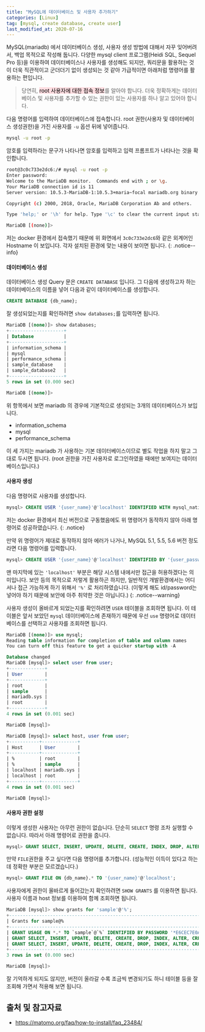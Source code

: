 ```yaml
---
title: "MySQL에 데이터베이스 및 사용자 추가하기"
categories: [Linux]
tag: [mysql, create database, create user]
last_modified_at: 2020-07-16
---
```

MySQL(mariadb) 에서 데이터베이스 생성, 사용자 생성 방법에 대해서 자꾸 잊어버려서, 백업 목적으로 작성해 둡니다. 다양한 mysql client 프로그램(Heidi SQL, Sequel Pro 등)을 이용하여 데이터베이스나 사용자를 생성해도 되지만, 쿼리문을 활용하는 것이 더욱 직관적이고 군더더기 없이 생성되는 것 같아 가급적이면 아래처럼 명령어를 활용하는 편입니다. 

> 당연히, <mark style='background-color: #ffdce0'>root 사용자에 대한 접속 정보</mark>를 알아야 합니다. 더욱 정확하게는 데이터베이스 및 사용자를 추가할 수 있는 권한이 있는 사용자를 하나 알고 있어야 합니다. 

다음 명령어를 입력하여 데이터베이스에 접속합니다. root 권한(사용자 및 데이터베이스 생성권한)을 가진 사용자를 `-u` 옵션 뒤에 넣어줍니다.

```bash
mysql -u root -p
```

암호를 입력하라는 문구가 나타나면 암호를 입력하고 입력 프롬프트가 나타나는 것을 확인합니다.

```sh
root@3c0c733e2dc6:/# mysql -u root -p
Enter password:
Welcome to the MariaDB monitor.  Commands end with ; or \g.
Your MariaDB connection id is 11
Server version: 10.5.3-MariaDB-1:10.5.3+maria~focal mariadb.org binary distribution

Copyright (c) 2000, 2018, Oracle, MariaDB Corporation Ab and others.

Type 'help;' or '\h' for help. Type '\c' to clear the current input statement.

MariaDB [(none)]>
```

저는 docker 환경에서 접속했기 때문에 위 화면에서 `3c0c733e2dc6`와 같은 외계어인 Hostname 이 보입니다. 각자 설치된 환경에 맞는 내용이 보이면 됩니다.
{: .notice--info}



#### 데이터베이스 생성

데이터베이스 생성 Query 문은 `CREATE DATABASE` 입니다. 그 다음에 생성하고자 하는 데이터베이스의 이름을 넣어 다음과 같이 데이터베이스를 생성합니다. 

```sql
CREATE DATABASE {db_name};
```

잘 생성되었는지를 확인하려면 `show databases;`를 입력하면 됩니다.

```sql
MariaDB [(none)]> show databases;
+--------------------+
| Database           |
+--------------------+
| information_schema |
| mysql              |
| performance_schema |
| sample_database    |
| sample_database2   |
+--------------------+
5 rows in set (0.000 sec)

MariaDB [(none)]>
```

위 항목에서 보면 mariadb 의 경우에 기본적으로 생성되는 3개의 데이터베이스가 보입니다. 
- information_schema
- mysql
- performance_schema

이 세 가지는 mariadb 가 사용하는 기본 데이터베이스이므로 별도 작업을 하지 말고 그대로 두시면 됩니다. (root 권한을 가진 사용자로 로그인하였을 때에만 보여지는 데이터베이스입니다.)



#### 사용자 생성

다음 명령어로 사용자를 생성합니다.

```sql
mysql> CREATE USER '{user_name}'@'localhost' IDENTIFIED WITH mysql_native_password BY '{user_password}';
```

저는 docker 환경에서 최신 버전으로 구동했음에도 위 명령어가 동작하지 않아 아래 명령어로 성공하였습니다. 
{: .notice}

만약 위 명령어가 제대로 동작하지 않아 에러가 나거나, MySQL 5.1, 5.5, 5.6 버전 정도라면 다음 명령어를 입력합니다. 

```sql
mysql> CREATE USER '{user_name}'@'localhost' IDENTIFIED BY '{user_password}';
```

맨 마지막에 있는 `'localhost'` 부분은 해당 시스템 내에서만 접근을 허용하겠다는 의미입니다. 보안 등의 목적으로 저렇게 활용하곤 하지만, 일반적인 개발환경에서는 어디서나 접근 가능하게 하기 위해서 `'%'` 로 처리하였습니다. (이렇게 해도 id/password는 넣어야 하기 때문에 보안에 아주 취약한 것은 아닙니다.)
{: .notice--warning}

사용자 생성이 올바르게 되었는지를 확인하려면 `USER` 테이블을 조회하면 됩니다. 이 테이블은 앞서 보았던 `mysql` 데이터베이스에 존재하기 때문에 우선 `use` 명령어로 데이터베이스를 선택하고 사용자를 조회하면 됩니다.

```sql
MariaDB [(none)]> use mysql;
Reading table information for completion of table and column names
You can turn off this feature to get a quicker startup with -A

Database changed
MariaDB [mysql]> select user from user;
+-------------+
| User        |
+-------------+
| root        |
| sample      |
| mariadb.sys |
| root        |
+-------------+
4 rows in set (0.001 sec)

MariaDB [mysql]>
```

```sql
MariaDB [mysql]> select host, user from user;
+-----------+-------------+
| Host      | User        |
+-----------+-------------+
| %         | root        |
| %         | sample      |
| localhost | mariadb.sys |
| localhost | root        |
+-----------+-------------+
4 rows in set (0.001 sec)

MariaDB [mysql]>
```



#### 사용자 권한 설정

이렇게 생성한 사용자는 아무런 권한이 없습니다. 단순히 `SELECT` 명령 조차 실행할 수 없습니다. 따라서 아래 명령어로 권한을 줍니다. 

```sql
mysql> GRANT SELECT, INSERT, UPDATE, DELETE, CREATE, INDEX, DROP, ALTER, CREATE TEMPORARY TABLES, LOCK TABLES ON {db_name}.* TO '{user_name}'@'localhost';
```

만약 `FILE`권한을 주고 싶다면 다음 명령어를 추가합니다. (성능적인 이득이 있다고 하는데 정확한 부분은 모르겠습니다.)

```sql
mysql> GRANT FILE ON {db_name}.* TO '{user_name}'@'localhost';
```

사용자에게 권한이 올바르게 들어갔는지 확인하려면 `SHOW GRANTS` 를 이용하면 됩니다. 사용자 이름과 host 정보를 이용하여 함께 조회하면 됩니다. 

```sql
MariaDB [mysql]> show grants for 'sample'@'%';
+------------------------------------------------------------------------------------------------------------------------------------------------+
| Grants for sample@%                                                                                                                            |
+------------------------------------------------------------------------------------------------------------------------------------------------+
| GRANT USAGE ON *.* TO `sample`@`%` IDENTIFIED BY PASSWORD '*E6CEC7E0A7E36A110423A463C6A13FAD97798442'                                          |
| GRANT SELECT, INSERT, UPDATE, DELETE, CREATE, DROP, INDEX, ALTER, CREATE TEMPORARY TABLES, LOCK TABLES ON `sample_database2`.* TO `sample`@`%` |
| GRANT SELECT, INSERT, UPDATE, DELETE, CREATE, DROP, INDEX, ALTER, CREATE TEMPORARY TABLES, LOCK TABLES ON `sample_database`.* TO `sample`@`%`  |
+------------------------------------------------------------------------------------------------------------------------------------------------+
3 rows in set (0.000 sec)

MariaDB [mysql]>
```

잘 기억하게 되지도 않지만, 버전이 올라갈 수록 조금씩 변경되기도 하니 테이블 등을 잘 조회해 가면서 적용해 보면 됩니다.



## 출처 및 참고자료

- <https://matomo.org/faq/how-to-install/faq_23484/>